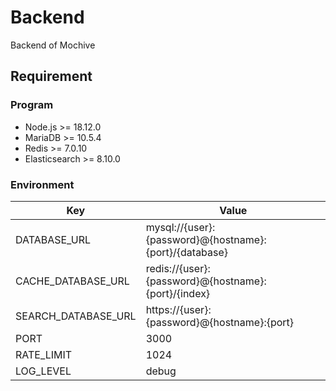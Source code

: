 # Backend

Backend of Mochive

## Requirement

### Program

- Node.js >= 18.12.0
- MariaDB >= 10.5.4
- Redis >= 7.0.10
- Elasticsearch >= 8.10.0

### Environment

|Key|Value|
|-|-|
|DATABASE_URL|mysql://{user}:{password}@{hostname}:{port}/{database}|
|CACHE_DATABASE_URL|redis://{user}:{password}@{hostname}:{port}/{index}|
|SEARCH_DATABASE_URL|https://{user}:{password}@{hostname}:{port}|
|PORT|3000|
|RATE_LIMIT|1024|
|LOG_LEVEL|debug|